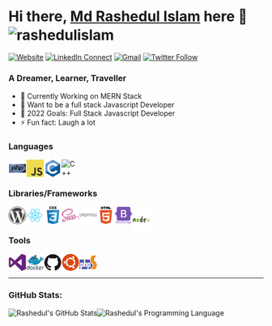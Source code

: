 # Hi there, [Md Rashedul Islam][website] here 👋 <img align='center' src="https://komarev.com/ghpvc/?username=rashedulislam" alt="rashedulislam" />

[![Website](https://img.shields.io/website?label=rashedul.co&style=for-the-badge&url=https%3A%2F%2Frashedul.co)](https://rashedul.co)
[![LinkedIn Connect](https://img.shields.io/badge/%20-Connect-black?color=1DA1F2&labelColor=555555&logo=linkedin&style=for-the-badge)](https://www.linkedin.com/in/rashedulislamkhan/)
[![Gmail](https://img.shields.io/badge/%20-Send%20Mail-black?color=1DA1F2&labelColor=555555&logo=gmail&logoColor=ffffff&style=for-the-badge)](mailto:rashedulislam.ruet@gmail.com?subject=From%20GitHub&body=Hi,%20there.%20Found%20you%20from%20GitHub.)
[![Twitter Follow](https://img.shields.io/twitter/follow/rashedulislam77?color=1DA1F2&logo=twitter&style=for-the-badge)](https://twitter.com/intent/follow?original_referer=https%3A%2F%2Fgithub.com%2Frashedulislam77&screen_name=rashedulislam77)

### A Dreamer, Learner, Traveller

- 🔭 Currently Working on MERN Stack
- 🌱 Want to be a full stack Javascript Developer
- 🥅 2022 Goals: Full Stack Javascript Developer
- ⚡  Fun fact: Laugh a lot


### Languages

[<img align="left" alt="PHP" width="35px" src="https://raw.githubusercontent.com/devicons/devicon/master/icons/php/php-original.svg" />][php]
[<img align="left" alt="Javascript" width="35px" src="https://github.com/devicons/devicon/blob/master/icons/javascript/javascript-original.svg" />][javascript]
[<img align="left" alt="C" width="35px" src="https://github.com/devicons/devicon/blob/master/icons/c/c-original.svg" />][c]
[<img align="left" alt="C++" width="35px" src="https://img.stackshare.io/service/1049/cplusplus.png" />][c++]


<br />
<br />

### Libraries/Frameworks

[<img align="left" alt="WordPress" width="35px" src="https://raw.githubusercontent.com/github/explore/80688e429a7d4ef2fca1e82350fe8e3517d3494d/topics/wordpress/wordpress.png" />][wordpress]
[<img align="left" alt="React" width="35px" src="https://raw.githubusercontent.com/github/explore/80688e429a7d4ef2fca1e82350fe8e3517d3494d/topics/react/react.png" />][react]
[<img align="left" alt="CSS3" width="35px" src="https://raw.githubusercontent.com/github/explore/80688e429a7d4ef2fca1e82350fe8e3517d3494d/topics/css/css.png" />][css]
[<img align="left" alt="Sass" width="35px" src="https://raw.githubusercontent.com/github/explore/80688e429a7d4ef2fca1e82350fe8e3517d3494d/topics/sass/sass.png" />][sass]
[<img align="left" src="https://raw.githubusercontent.com/devicons/devicon/master/icons/express/express-original-wordmark.svg" alt="express" width="35"/>][express]
[<img align="left" src="https://github.com/devicons/devicon/blob/master/icons/html5/html5-original-wordmark.svg" alt="html5" width="35"/>][html]
[<img align="left" src="https://github.com/devicons/devicon/blob/master/icons/bootstrap/bootstrap-plain-wordmark.svg" alt="bootstrap" width="35"/>][bootstrap]
[<img align="left" src="https://github.com/devicons/devicon/blob/master/icons/nodejs/nodejs-original-wordmark.svg" alt="NodeJs" width="35" height="50px"/>][nodejs]

<br />
<br />

### Tools

[<img align="left" src="https://github.com/devicons/devicon/blob/master/icons/visualstudio/visualstudio-plain.svg" alt="vs-code" width="35"/>][vscode]
[<img align="left" src="https://raw.githubusercontent.com/devicons/devicon/master/icons/docker/docker-original-wordmark.svg" alt="docker" width="35"/>][docker]
[<img align="left" src="https://github.com/devicons/devicon/blob/master/icons/github/github-original.svg" alt="github" width="35"/>][github]
[<img align="left" src="https://github.com/devicons/devicon/blob/master/icons/ubuntu/ubuntu-plain.svg" alt="ubuntu" width="35"/>][ubuntu]
[<img align="left" src="https://github.com/devicons/devicon/blob/master/icons/phpstorm/phpstorm-original.svg" alt="phpstorm" width="35"/>][phpstorm]

<br />
<br />

---


### GitHub Stats:


<img align="left" alt="Rashedul's GitHub Stats" src="https://github-readme-stats.vercel.app/api?username=rashedulislam&show_icons=true&hide_border=true&theme=nord" />

<img align="left" alt="Rashedul's Programming Language" src="https://github-readme-stats.vercel.app/api/top-langs/?username=rashedulislam&layout=compact&hide=html&theme=nord" />


[website]: https://rashedul.co
[course]: https://rashedul.co/courses
[twitter]: https://twitter.com/rashedulislam77
[youtube]: https://www.youtube.com/channel/UCsELdBb5vYdxPH98dU65MVw
[instagram]: https://www.instagram.com/rashedulislamruet/
[linkedin]: https://www.linkedin.com/in/rashedulislamkhan/
[php]: https://www.php.net/
[javascript]: https://developer.mozilla.org/en-US/docs/Learn/Getting_started_with_the_web/JavaScript_basics
[c]: https://www.learn-c.org/
[c++]: https://www.learncpp.com/
[wordpress]: https://wordpress.org/
[react]: https://reactjs.org/
[css]: https://www.w3.org/Style/CSS/Overview.en.html
[sass]: https://sass-lang.com/
[nodejs]: https://nodejs.org/
[express]: https://expressjs.com/
[html]: https://html.com/
[bootstrap]: https://getbootstrap.com/
[github]: https://github.com/
[docker]: https://www.docker.com/
[vscode]: https://code.visualstudio.com/
[ubuntu]: https://ubuntu.com/
[phpstorm]: https://www.jetbrains.com/phpstorm/

